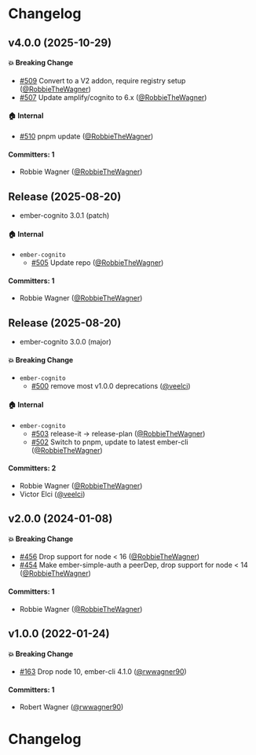 # Changelog


## v4.0.0 (2025-10-29)

#### :boom: Breaking Change
* [#509](https://github.com/adopted-ember-addons/ember-cognito/pull/509) Convert to a V2 addon, require registry setup ([@RobbieTheWagner](https://github.com/RobbieTheWagner))
* [#507](https://github.com/adopted-ember-addons/ember-cognito/pull/507) Update amplify/cognito to 6.x ([@RobbieTheWagner](https://github.com/RobbieTheWagner))

#### :house: Internal
* [#510](https://github.com/adopted-ember-addons/ember-cognito/pull/510) pnpm update ([@RobbieTheWagner](https://github.com/RobbieTheWagner))

#### Committers: 1
- Robbie Wagner ([@RobbieTheWagner](https://github.com/RobbieTheWagner))

## Release (2025-08-20)

* ember-cognito 3.0.1 (patch)

#### :house: Internal
* `ember-cognito`
  * [#505](https://github.com/adopted-ember-addons/ember-cognito/pull/505) Update repo ([@RobbieTheWagner](https://github.com/RobbieTheWagner))

#### Committers: 1
- Robbie Wagner ([@RobbieTheWagner](https://github.com/RobbieTheWagner))

## Release (2025-08-20)

* ember-cognito 3.0.0 (major)

#### :boom: Breaking Change
* `ember-cognito`
  * [#500](https://github.com/adopted-ember-addons/ember-cognito/pull/500) remove most v1.0.0 deprecations ([@veelci](https://github.com/veelci))

#### :house: Internal
* `ember-cognito`
  * [#503](https://github.com/adopted-ember-addons/ember-cognito/pull/503) release-it -> release-plan ([@RobbieTheWagner](https://github.com/RobbieTheWagner))
  * [#502](https://github.com/adopted-ember-addons/ember-cognito/pull/502) Switch to pnpm, update to latest ember-cli ([@RobbieTheWagner](https://github.com/RobbieTheWagner))

#### Committers: 2
- Robbie Wagner ([@RobbieTheWagner](https://github.com/RobbieTheWagner))
- Victor Elci ([@veelci](https://github.com/veelci))

## v2.0.0 (2024-01-08)

#### :boom: Breaking Change

- [#456](https://github.com/adopted-ember-addons/ember-cognito/pull/456) Drop support for node < 16 ([@RobbieTheWagner](https://github.com/RobbieTheWagner))
- [#454](https://github.com/adopted-ember-addons/ember-cognito/pull/454) Make ember-simple-auth a peerDep, drop support for node < 14 ([@RobbieTheWagner](https://github.com/RobbieTheWagner))

#### Committers: 1

- Robbie Wagner ([@RobbieTheWagner](https://github.com/RobbieTheWagner))

## v1.0.0 (2022-01-24)

#### :boom: Breaking Change

- [#163](https://github.com/adopted-ember-addons/ember-cognito/pull/163) Drop node 10, ember-cli 4.1.0 ([@rwwagner90](https://github.com/rwwagner90))

#### Committers: 1

- Robert Wagner ([@rwwagner90](https://github.com/rwwagner90))

# Changelog
